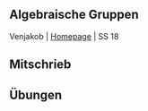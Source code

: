 ## Algebraische Gruppen
Venjakob | [Homepage](https://www.mathi.uni-heidelberg.de/~mfuetterer/2017w/AlgGrup/) | SS 18

## Mitschrieb

## Übungen
